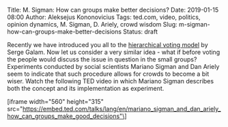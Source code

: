 Title: M. Sigman: How can groups make better decisions?
Date: 2019-01-15 08:00
Author: Aleksejus Kononovicius
Tags: ted.com, video, politics, opinion dynamics, M. Sigman, D. Ariely, crowd wisdom
Slug: m-sigman-how-can-groups-make-better-decisions
Status: draft

Recently we have introduced you all to the
[hierarchical voting model]({filename}/articles/2018/hierarchical-voting-model.md)
by Serge Galam. Now let us consider a very similar idea - what if before voting
the people would discuss the issue in question in the small groups? Experiments
conducted by social scientists Mariano Sigman and Dan Ariely seem to indicate
that such procedure allows for crowds to become a bit wiser. Watch the following
TED video in which Mariano Sigman describes both the concept and its
implementation as experiment.

\[iframe width="560" height="315"
src="https://embed.ted.com/talks/lang/en/mariano_sigman_and_dan_ariely_how_can_groups_make_good_decisions"\]
